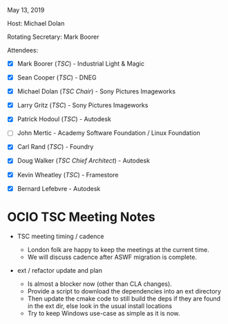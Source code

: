 <!-- SPDX-License-Identifier: CC-BY-4.0 -->
<!-- Copyright Contributors to the OpenColorIO Project. -->

May 13, 2019

Host: Michael Dolan

Rotating Secretary: Mark Boorer

Attendees:
  * [X] Mark Boorer (_TSC_) - Industrial Light & Magic
  * [X] Sean Cooper (_TSC_) - DNEG
  * [X] Michael Dolan (_TSC Chair_) - Sony Pictures Imageworks
  * [X] Larry Gritz (_TSC_) - Sony Pictures Imageworks
  * [X] Patrick Hodoul (_TSC_) - Autodesk
  * [ ] John Mertic - Academy Software Foundation / Linux Foundation
  * [X] Carl Rand (_TSC_) - Foundry
  * [X] Doug Walker (_TSC Chief Architect_) - Autodesk
  * [X] Kevin Wheatley (_TSC_) - Framestore
  * [X] Bernard Lefebvre - Autodesk


# **OCIO TSC Meeting Notes**

* TSC meeting timing / cadence
    - London folk are happy to keep the meetings at the current time.
    - We will discuss cadence after ASWF migration is complete.

* ext / refactor update and plan
    - Is almost a blocker now (other than CLA changes).
    - Provide a script to download the dependencies into an ext directory
    - Then update the cmake code to still build the deps if they are
      found in the ext dir, else look in the usual install locations
    - Try to keep Windows use-case as simple as it is now.


